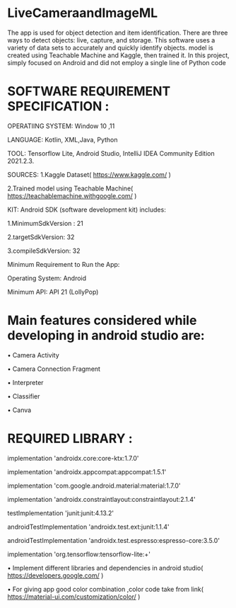# LiveCameraandImageML
The app is used for object detection and item identification. There are three ways to detect objects: live, capture, and storage. This software uses a variety of data sets to accurately and quickly identify objects.  model is created using Teachable Machine and Kaggle, then trained it. In this project,  simply focused on Android and did not employ a single line of Python code

# SOFTWARE REQUIREMENT SPECIFICATION :

OPERATIING SYSTEM:  Window 10 ,11

LANGUAGE: Kotlin, XML,Java, Python

TOOL: Tensorflow Lite, Android Studio, IntelliJ IDEA Community Edition 2021.2.3.

SOURCES: 
1.Kaggle Dataset( https://www.kaggle.com/ )
  
2.Trained model using Teachable Machine( https://teachablemachine.withgoogle.com/ )


KIT: Android SDK (software development kit) includes:

1.MinimumSdkVersion :       21

2.targetSdkVersion:         32

3.compileSdkVersion:        32

Minimum Requirement to Run the App:

Operating System: Android 

Minimum API: API 21 (LollyPop)




# Main features considered while developing in android studio are:
•	Camera Activity 

•	Camera Connection Fragment

•	Interpreter

•	Classifier

•	Canva

# REQUIRED LIBRARY :

implementation 'androidx.core:core-ktx:1.7.0'

implementation 'androidx.appcompat:appcompat:1.5.1'

implementation 'com.google.android.material:material:1.7.0'

implementation 'androidx.constraintlayout:constraintlayout:2.1.4'

testImplementation 'junit:junit:4.13.2'

androidTestImplementation 'androidx.test.ext:junit:1.1.4'

androidTestImplementation 'androidx.test.espresso:espresso-core:3.5.0'

implementation 'org.tensorflow:tensorflow-lite:+'



•	Implement different libraries and dependencies in android studio( https://developers.google.com/ ) 

•	For giving app good color combination ,color code take from link( https://material-ui.com/customization/color/ )



